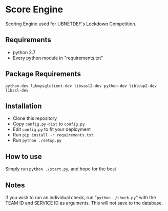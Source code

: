 # Score Engine
Scoring Engine used for UBNETDEF's [Lockdown](https://lockdown.ubnetdef.org) Competition.

## Requirements
* python 2.7
* Every python module in "requirements.txt"

## Package Requirements
```python-dev libmysqlclient-dev libsasl2-dev python-dev libldap2-dev libssl-dev```

## Installation
* Clone this repository
* Copy `config.py-dist` to `config.py`
* Edit `config.py` to fit your deployment
* Run `pip install -r requirements.txt`
* Run `python ./setup.py`

## How to use
Simply run `python ./start.py`, and hope for the best

## Notes
If you wish to run an individual check, run "`python ./check.py`" with the TEAM ID and SERVICE ID as arguments.  This will not save to the database.
